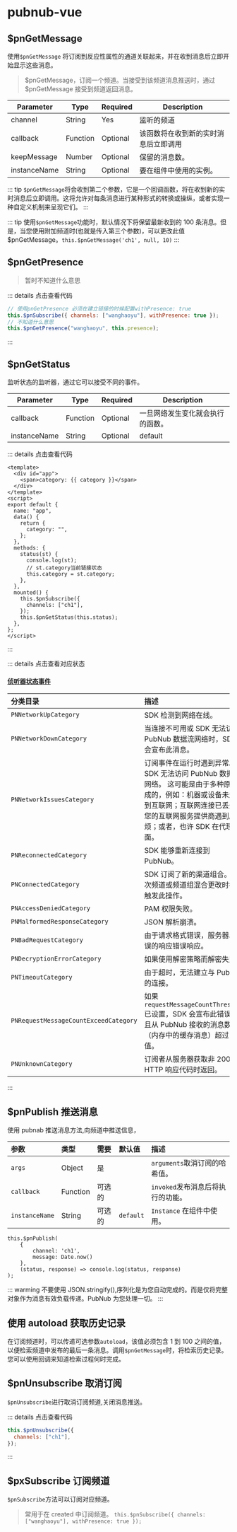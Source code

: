 # pubnub-vue

## \$pnGetMessage

使用`$pnGetMessage` 将订阅到反应性属性的通道关联起来，并在收到消息后立即开始显示这些消息。

> $pnGetMessage，订阅一个频道。当接受到该频道消息推送时，通过 $pnGetMessage 接受到频道返回消息。

| Parameter    | Type     | Required | Description                          |
| ------------ | -------- | -------- | ------------------------------------ |
| channel      | String   | Yes      | 监听的频道                           |
| callback     | Function | Optional | 该函数将在收到新的实时消息后立即调用 |
| keepMessage  | Number   | Optional | 保留的消息数。                       |
| instanceName | String   | Optional | 要在组件中使用的实例。               |

::: tip
`$pnGetMessage`将会收到第二个参数，它是一个回调函数，将在收到新的实时消息后立即调用。这将允许对每条消息进行某种形式的转换或操纵，或者实现一种自定义机制来呈现它们。
:::

::: tip
使用`$pnGetMessage`功能时，默认情况下将保留最新收到的 100 条消息。但是，当您使用附加频道时(也就是传入第三个参数)，可以更改此值\$pnGetMessage。`this.$pnGetMessage('ch1', null, 10)`
:::

## \$pnGetPresence

> 暂时不知道什么意思

::: details 点击查看代码

```js
// 使用pnGetPresence 必须在建立链接的时候配置withPresence: true
this.$pnSubscribe({ channels: ["wanghaoyu"], withPresence: true });
// 不知道什么意思
this.$pnGetPresence("wanghaoyu", this.presence);
```

:::

## \$pnGetStatus

监听状态的监听器，通过它可以接受不同的事件。

| Parameter    | Type     | Required | Description                      |
| ------------ | -------- | -------- | -------------------------------- |
| callback     | Function | Optional | 一旦网络发生变化就会执行的函数。 |
| instanceName | String   | Optional | default                          | 要在组件中使用的实例。 |

::: details 点击查看代码

```vue
<template>
  <div id="app">
    <span>category: {{ category }}</span>
  </div>
</template>
<script>
export default {
  name: "app",
  data() {
    return {
      category: "",
    };
  },
  methods: {
    status(st) {
      console.log(st);
      // st.category当前链接状态
      this.category = st.category;
    },
  },
  mounted() {
    this.$pnSubscribe({
      channels: ["ch1"],
    });
    this.$pnGetStatus(this.status);
  },
};
</script>
```

:::

::: details 点击查看对应状态

#### [侦听器状态事件](https://www.pubnub.com/docs/vue-javascript/api-reference-publish-and-subscribe#listeners-categories)

| 分类目录                              | 描述                                                                                                                                                                                                   |
| :------------------------------------ | :----------------------------------------------------------------------------------------------------------------------------------------------------------------------------------------------------- |
| `PNNetworkUpCategory`                 | SDK 检测到网络在线。                                                                                                                                                                                   |
| `PNNetworkDownCategory`               | 当连接不可用或 SDK 无法访问 PubNub 数据流网络时，SDK 会宣布此消息。                                                                                                                                    |
| `PNNetworkIssuesCategory`             | 订阅事件在运行时遇到异常。 该 SDK 无法访问 PubNub 数据流网络。 这可能是由于多种原因造成的，例如：机器或设备未连接到互联网；互联网连接已丢失；您的互联网服务提供商遇到麻烦；或者，也许 SDK 在代理后面。 |
| `PNReconnectedCategory`               | SDK 能够重新连接到 PubNub。                                                                                                                                                                            |
| `PNConnectedCategory`                 | SDK 订阅了新的渠道组合。 每次频道或频道组混合更改时都会触发此操作。                                                                                                                                    |
| `PNAccessDeniedCategory`              | PAM 权限失败。                                                                                                                                                                                         |
| `PNMalformedResponseCategory`         | JSON 解析崩溃。                                                                                                                                                                                        |
| `PNBadRequestCategory`                | 由于请求格式错误，服务器以错误的响应错误响应。                                                                                                                                                         |
| `PNDecryptionErrorCategory`           | 如果使用解密策略而解密失败。                                                                                                                                                                           |
| `PNTimeoutCategory`                   | 由于超时，无法建立与 PubNub 的连接。                                                                                                                                                                   |
| `PNRequestMessageCountExceedCategory` | 如果`requestMessageCountThreshold`已设置，SDK 会宣布此错误，并且从 PubNub 接收的消息数（内存中的缓存消息）超过了阈值。                                                                                 |
| `PNUnknownCategory`                   | 订阅者从服务器获取非 200 HTTP 响应代码时返回。                                                                                                                                                         |

:::

## \$pnPublish 推送消息

使用 pubnab 推送消息方法,向频道中推送信息，

| 参数           | 类型     | 需要   | 默认值    | 描述                              |
| :------------- | :------- | :----- | :-------- | :-------------------------------- |
| `args`         | Object   | 是     |           | `arguments`取消订阅的哈希值。     |
| `callback`     | Function | 可选的 |           | `invoked`发布消息后将执行的功能。 |
| `instanceName` | String   | 可选的 | `default` | `Instance` 在组件中使用。         |

```
this.$pnPublish(
    {
        channel: 'ch1',
        message: Date.now()
    },
    (status, response) => console.log(status, response)
);
```

::: warming
不要使用 JSON.stringify(),序列化是为您自动完成的。而是仅将完整对象作为消息有效负载传递。PubNub 为您处理一切。
::: 

## 使用 autoload 获取历史记录

在订阅频道时，可以传递可选参数`autoload`，该值必须包含 1 到 100 之间的值，以便检索频道中发布的最后一条消息。调用`$pnGetMessage`时，将检索历史记录。您可以使用回调来知道检索过程何时完成。

## \$pnUnsubscribe 取消订阅

`$pnUnsubscribe`进行取消订阅频道,关闭消息推送。

::: details 点击查看代码

```js
this.$pnUnsubscribe({
  channels: ["ch1"],
});
```

:::

## \$pxSubscribe 订阅频道

`$pnSubscribe`方法可以订阅对应频道。

> 常用于在 created 中订阅频道。
> `this.$pnSubscribe({ channels: ["wanghaoyu"], withPresence: true });`
